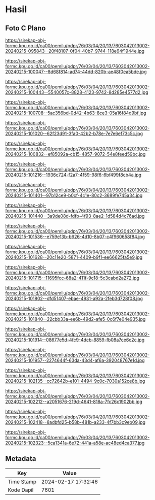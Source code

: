 # Hasil

## Foto C Plano

https://sirekap-obj-formc.kpu.go.id/ca00/pemilu/pdpr/76/03/04/20/13/7603042013002-20240215-095843--20f48107-0f04-40b7-9744-118e64f1944e.jpg

https://sirekap-obj-formc.kpu.go.id/ca00/pemilu/pdpr/76/03/04/20/13/7603042013002-20240215-100047--8d68f814-ad74-44dd-820b-ae48f0ea5bde.jpg

https://sirekap-obj-formc.kpu.go.id/ca00/pemilu/pdpr/76/03/04/20/13/7603042013002-20240215-100443--5540057c-8828-4123-9742-8d285e4577d2.jpg

https://sirekap-obj-formc.kpu.go.id/ca00/pemilu/pdpr/76/03/04/20/13/7603042013002-20240215-100708--5ac356bd-0d42-4b63-8ce3-05a16f84d9bf.jpg

https://sirekap-obj-formc.kpu.go.id/ca00/pemilu/pdpr/76/03/04/20/13/7603042013002-20240215-101020--62f23d91-3fa0-42b2-b78e-7e7e6ef73c5c.jpg

https://sirekap-obj-formc.kpu.go.id/ca00/pemilu/pdpr/76/03/04/20/13/7603042013002-20240215-100832--ef85092a-cb15-4857-9072-54e8feed59bc.jpg

https://sirekap-obj-formc.kpu.go.id/ca00/pemilu/pdpr/76/03/04/20/13/7603042013002-20240215-101216--1936c724-f2a7-4f59-98f6-6bf499f8cb4a.jpg

https://sirekap-obj-formc.kpu.go.id/ca00/pemilu/pdpr/76/03/04/20/13/7603042013002-20240215-101401--97b12ce9-b0cf-4c1e-80c2-3689fe745a34.jpg

https://sirekap-obj-formc.kpu.go.id/ca00/pemilu/pdpr/76/03/04/20/13/7603042013002-20240215-101440--3a9de08d-fdfb-4f93-8ae2-1d584d4c76ad.jpg

https://sirekap-obj-formc.kpu.go.id/ca00/pemilu/pdpr/76/03/04/20/13/7603042013002-20240215-101536--e759e13b-b626-4d10-8b07-c4f960658f84.jpg

https://sirekap-obj-formc.kpu.go.id/ca00/pemilu/pdpr/76/03/04/20/13/7603042013002-20240215-101628--20c11e20-5871-4409-b9f1-ee66625fa5e9.jpg

https://sirekap-obj-formc.kpu.go.id/ca00/pemilu/pdpr/76/03/04/20/13/7603042013002-20240215-101715--11695fcc-68a2-411f-9c18-5c3cabd2a272.jpg

https://sirekap-obj-formc.kpu.go.id/ca00/pemilu/pdpr/76/03/04/20/13/7603042013002-20240215-101802--dfd51407-ebae-4931-a92a-2feb3d728f08.jpg

https://sirekap-obj-formc.kpu.go.id/ca00/pemilu/pdpr/76/03/04/20/13/7603042013002-20240215-101840--22cbb33a-ee6b-49d2-afe5-0c6f7e04e935.jpg

https://sirekap-obj-formc.kpu.go.id/ca00/pemilu/pdpr/76/03/04/20/13/7603042013002-20240215-101914--08677e5d-4fc9-4dcb-8859-fb08a7ce6c2c.jpg

https://sirekap-obj-formc.kpu.go.id/ca00/pemilu/pdpr/76/03/04/20/13/7603042013002-20240215-101957--2274644f-63da-43d4-af6a-392048767e1d.jpg

https://sirekap-obj-formc.kpu.go.id/ca00/pemilu/pdpr/76/03/04/20/13/7603042013002-20240215-102135--cc72642b-e101-4494-9c0c-7030a152ce8b.jpg

https://sirekap-obj-formc.kpu.go.id/ca00/pemilu/pdpr/76/03/04/20/13/7603042013002-20240215-102212--a2051676-219d-4641-818a-7fc26c1902bb.jpg

https://sirekap-obj-formc.kpu.go.id/ca00/pemilu/pdpr/76/03/04/20/13/7603042013002-20240215-102418--8adbfd25-b58b-481b-a233-4f7bb3c9eb09.jpg

https://sirekap-obj-formc.kpu.go.id/ca00/pemilu/pdpr/76/03/04/20/13/7603042013002-20240215-102323--5ca1341a-6e72-441a-a58e-ac48ed4ca377.jpg


## Metadata

| Key        | Value               |
| ---------- | ------------------- |
| Time Stamp | 2024-02-17 17:32:46 |
| Kode Dapil | 7601                |



